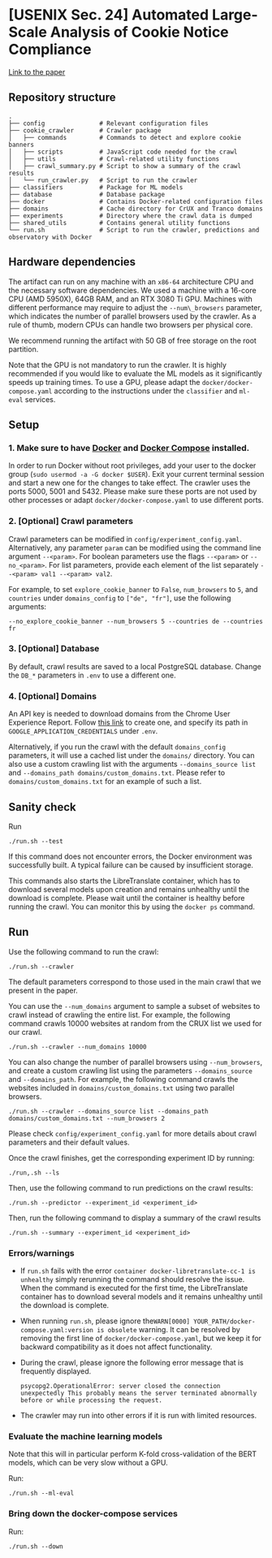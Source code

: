 # [USENIX Sec. 24] Automated Large-Scale Analysis of Cookie Notice Compliance

[Link to the paper](https://www.usenix.org/conference/usenixsecurity24/presentation/bouhoula)

## Repository structure

```shell
.
├── config               # Relevant configuration files
├── cookie_crawler       # Crawler package
│   ├── commands         # Commands to detect and explore cookie banners
│   ├── scripts          # JavaScript code needed for the crawl
│   ├── utils            # Crawl-related utility functions
│   ├── crawl_summary.py # Script to show a summary of the crawl results
│   └── run_crawler.py   # Script to run the crawler
├── classifiers          # Package for ML models
├── database             # Database package
├── docker               # Contains Docker-related configuration files
├── domains              # Cache directory for CrUX and Tranco domains
├── experiments          # Directory where the crawl data is dumped
├── shared_utils         # Contains general utility functions                       
└── run.sh               # Script to run the crawler, predictions and observatory with Docker
```

## Hardware dependencies

The artifact can run on any machine with an `x86-64` architecture CPU and the necessary software dependencies. We used a machine with a 16-core CPU (AMD 5950X), 64GB RAM, and an RTX 3080 Ti GPU.
Machines with different performance may require to adjust the `--num\_browsers` parameter, which indicates the number of parallel browsers used by the crawler. As a rule of thumb, modern CPUs can handle two browsers per physical core.

We recommend running the artifact with 50 GB of free storage on the root partition.

Note that the GPU is not mandatory to run the crawler. It is highly recommended if you would like to evaluate the ML models as it significantly speeds up training times. To use a GPU, please adapt the `docker/docker-compose.yaml` according to the instructions under the `classifier` and `ml-eval` services.

## Setup

### 1. Make sure to have [Docker](https://docs.docker.com/get-docker/) and [Docker Compose](https://docs.docker.com/compose/install/) installed.

In order to run Docker without root privileges, add your user to the docker group (`sudo usermod -a -G docker $USER`). Exit your current terminal session and start a new one for the changes to take effect.
The crawler uses the ports 5000, 5001 and 5432. Please make sure these ports are not used by other processes or adapt `docker/docker-compose.yaml` to use different ports.

### 2. [Optional] Crawl parameters

Crawl parameters can be modified in `config/experiment_config.yaml`. Alternatively, any parameter `param` can be modified using the command line argument `--<param>`. For boolean parameters use the flags `--<param>` or `--no_<param>`. For list parameters, provide each element of the list separately `--<param> val1 --<param> val2`.

For example, to set `explore_cookie_banner` to `False`, `num_browsers` to `5`, and `countries` under `domains_config` to `["de", "fr"]`, use the following arguments:

```shell
--no_explore_cookie_banner --num_browsers 5 --countries de --countries fr
```

### 3. [Optional] Database

By default, crawl results are saved to a local PostgreSQL database. Change the `DB_*` parameters in `.env` to use a different one.


### 4. [Optional] Domains

An API key is needed to download domains from the Chrome User Experience Report. Follow [this link](https://developer.chrome.com/docs/crux/api/#APIKey) to create one, and specify its path in `GOOGLE_APPLICATION_CREDENTIALS` under `.env`.

Alternatively, if you run the crawl with the default `domains_config` parameters, it will use a cached list under the `domains/` directory. You can also use a custom crawling list with the arguments `--domains_source list` and `--domains_path domains/custom_domains.txt`. Please refer to `domains/custom_domains.txt` for an example of such a list.

## Sanity check

Run

```shell
./run.sh --test
```

If this command does not encounter errors, the Docker environment was successfully built. A typical failure can be caused by insufficient storage.

This commands also starts the LibreTranslate container, which has to download several models upon creation and remains unhealthy until the download is complete. Please wait until the container is healthy before running the crawl. You can monitor this by using the `docker ps` command.

## Run

Use the following command to run the crawl:

```shell
./run.sh --crawler
```

The default parameters correspond to those used in the main crawl that we present in the paper.

You can use the ```--num_domains``` argument to sample a subset of websites to crawl instead of crawling the entire list.
For example, the following command crawls 10000 websites at random from the CRUX list we used for our crawl.
```shell
./run.sh --crawler --num_domains 10000
```

You can also change the number of parallel browsers using `--num_browsers`, and create a custom crawling list using the parameters `--domains_source` and `--domains_path`.
For example, the following command crawls the websites included in `domains/custom_domains.txt` using two parallel browsers.

```shell
./run.sh --crawler --domains_source list --domains_path domains/custom_domains.txt --num_browsers 2
```

Please check `config/experiment_config.yaml` for more details about crawl parameters and their default values.

Once the crawl finishes, get the corresponding experiment ID by running:

```shell
./run,.sh --ls
```

Then, use the following command to run predictions on the crawl results:

```shell
./run.sh --predictor --experiment_id <experiment_id>
```

Then, run the following command to display a summary of the crawl results
```shell
./run.sh --summary --experiment_id <experiment_id>
```

### Errors/warnings

* If `run.sh` fails with the error `container docker-libretranslate-cc-1 is unhealthy` simply rerunning the command should resolve the issue. When the command is executed for the first time, the LibreTranslate container has to download several models and it remains unhealthy until the download is complete.

* When running `run.sh`, please ignore the`WARN[0000] YOUR_PATH/docker-compose.yaml:version is obsolete` warning. It can be resolved by removing the first line of `docker/docker-compose.yaml`, but we keep it for backward compatibility as it does not affect functionality.

* During the crawl, please ignore the following error message that is frequently displayed.
    ```
    psycopg2.OperationalError: server closed the connection unexpectedly This probably means the server terminated abnormally before or while processing the request.
    ```

* The crawler may run into other errors if it is run with limited resources.

### Evaluate the machine learning models

Note that this will in particular perform K-fold cross-validation of the BERT models, which can be very slow without a GPU.

Run:
```shell
./run.sh --ml-eval
```

### Bring down the docker-compose services

Run:
```shell
./run.sh --down
```
